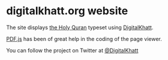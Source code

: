 # digitalkhatt.org website
The site displays [the Holy Quran](https://digitalkhatt.org/holyquran) typeset using [DigitalKhatt](https://digitalkhatt.org/about).

[PDF.js](https://github.com/mozilla/pdf.js) has been of great help in the coding of the page viewer.

You can follow the project on Twitter at [@DigitalKhatt](https://twitter.com/DigitalKhatt)
